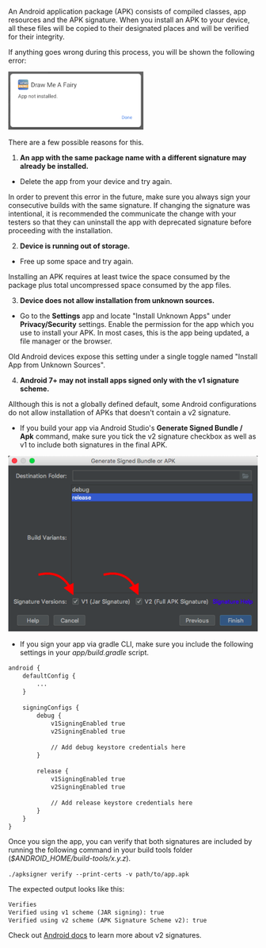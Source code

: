 An Android application package (APK) consists of compiled classes, app resources and the APK signature. When you install an APK to your device, all these files will be copied to their designated places and will be verified for their integrity.

If anything goes wrong during this process, you will be shown the following error:

![](/img/android/sdk/app_not_installed.png)

There are a few possible reasons for this.

1. __An app with the same package name with a different signature may already be installed.__

* Delete the app from your device and try again.

In order to prevent this error in the future, make sure you always sign your consecutive builds with the same signature. If changing the signature was intentional, it is recommended the communicate the change with your testers so that they can uninstall the app with deprecated signature before proceeding with the installation.

2. __Device is running out of storage.__

* Free up some space and try again.

Installing an APK requires at least twice the space consumed by the package plus total uncompressed space consumed by the app files.

3. __Device does not allow installation from unknown sources.__

* Go to the __Settings__ app and locate "Install Unknown Apps" under __Privacy/Security__ settings. Enable the permission for the app which you use to install your APK. In most cases, this is the app being updated, a file manager or the browser.

Old Android devices expose this setting under a single toggle named "Install App from Unknown Sources".

4. __Android 7+ may not install apps signed only with the v1 signature scheme.__

Allthough this is not a globally defined default, some Android configurations do not allow installation of APKs that doesn't contain a v2 signature.

* If you build your app via Android Studio's __Generate Signed Bundle / Apk__ command, make sure you tick the v2 signature checkbox as well as v1 to include both signatures in the final APK.

![](/img/android/sdk/generate_v1_v2_sign.png)

* If you sign your app via gradle CLI, make sure you include the following settings in your *app/build.gradle* script.

```
android {
    defaultConfig {
        ...
    }

    signingConfigs {
        debug {
            v1SigningEnabled true
            v2SigningEnabled true

            // Add debug keystore credentials here
        }

        release {
            v1SigningEnabled true
            v2SigningEnabled true

            // Add release keystore credentials here
        }
    }
}
```

Once you sign the app, you can verify that both signatures are included by running the following command in your build tools folder (*$ANDROID_HOME/build-tools/x.y.z*).

`./apksigner verify --print-certs -v path/to/app.apk`

The expected output looks like this:

```
Verifies
Verified using v1 scheme (JAR signing): true
Verified using v2 scheme (APK Signature Scheme v2): true
```

Check out [Android docs](https://source.android.com/security/apksigning/v2) to learn more about v2 signatures.
